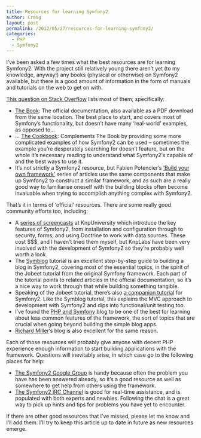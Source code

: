 ```yaml
---
title: Resources for learning Symfony2
author: Craig
layout: post
permalink: /2012/05/27/resources-for-learning-symfony2/
categories:
  - PHP
  - Symfony2
---
```

I&#8217;ve been asked a few times what the best resources are for learning Symfony2. With the project still relatively young there aren&#8217;t yet (to my knowledge, anyway!) any books (physical or otherwise) on Symfony2 available, but there is a good amount of information in the form of manuals and tutorials on the web to get on with.

[This question on Stack Overflow][1] lists most of them; specifically:

*   [The Book][2]: The official documentation, also available as a PDF download from the same location. The best place to start, and covers most of Symfony&#8217;s functionality, but doesn&#8217;t have many &#8216;real-world&#8217; examples, as opposed to&#8230;
*   &#8230; [The Cookbook][3]: Complements The Book by providing some more complicated examples of how Symfony2 can be used &#8211; sometimes the example you&#8217;re desperately searching for doesn&#8217;t feature, but on the whole it&#8217;s necessary reading to understand what Symfony2&#8242;s capable of and the best ways to use it.
*   It&#8217;s not strictly a Symfony2 resource, but Fabien Potencier&#8217;s [&#8216;Build your own framework&#8217;][4] series of articles use the same components that make up Symfony2 to construct a similar framework, and as such are a really good way to familiarise oneself with the building blocks often become invaluable when trying to accomplish anything complex with Symfony2.

That&#8217;s it in terms of &#8216;official&#8217; resources. There are some really good community efforts too, including:

*   A [series of screencasts][5] at KnpUniversity which introduce the key features of Symfony2, from installation and configuration through to security, forms, and using Doctrine to work with data sources. These cost $$$, and I haven&#8217;t tried them myself, but KnpLabs have been very involved with the development of Symfony2 so they&#8217;re probably well worth a look.
*   The [Symblog][6] tutorial is an excellent step-by-step guide to building a blog in Symfony2, covering most of the essential topics, in the spirit of the Jobeet tutorial from the original Symfony framework. Each part of the tutorial points to related articles in the official documentation, so it&#8217;s a nice way to work through that while building something tangible.
*   Speaking of the Jobeet tutorial, there&#8217;s also [a companion tutorial][7] for Symfony2. Like the Symblog tutorial, this explains the MVC approach to development with Symfony2 and dips into functional/unit testing too.
*   I&#8217;ve found the [PHP and Symfony][8] blog to be one of the best for learning about less common features of the framework, the sort of topics that are crucial when going beyond building the simple blog apps.
*   [Richard Miller][9]&#8216;s blog is also excellent for the same reason.

Each of those resources will probably give anyone with decent PHP experience enough information to start building applications with the framework. Questions will inevitably arise, in which case go to the following places for help:

*   [The Symfony2 Google Group][10] is handy because often the problem you have has been answered already, so it&#8217;s a good resource as well as somewhere to get help from others using the framework.
*   [The Symfony2 IRC Channel][11] is good for real-time assistance, and is populated with both experts and newbies. Following the chat is a great way to pick up hints and tips for problems you have yet to encounter.

If there are other good resources that I&#8217;ve missed, please let me know and I&#8217;ll add them. I&#8217;ll try to keep this article up to date in future as new resources emerge.

 [1]: http://stackoverflow.com/questions/8623962/looking-for-symfony2-book
 [2]: http://symfony.com/doc/current/book/index.html
 [3]: http://symfony.com/doc/current/cookbook/index.html
 [4]: http://fabien.potencier.org/article/50/create-your-own-framework-on-top-of-the-symfony2-components-part-1
 [5]: http://knpuniversity.com/
 [6]: http://tutorial.symblog.co.uk/
 [7]: http://www.ens.ro/2012/03/21/jobeet-tutorial-with-symfony2/
 [8]: http://php-and-symfony.matthiasnoback.nl/
 [9]: http://richardmiller.co.uk/
 [10]: https://groups.google.com/forum/?fromgroups#!forum/symfony2
 [11]: http://symfony.com/irc